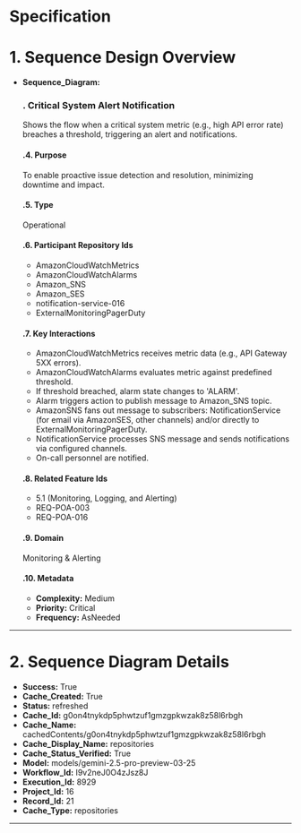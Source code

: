 # Specification

# 1. Sequence Design Overview

- **Sequence_Diagram:**
  ### . Critical System Alert Notification
  Shows the flow when a critical system metric (e.g., high API error rate) breaches a threshold, triggering an alert and notifications.

  #### .4. Purpose
  To enable proactive issue detection and resolution, minimizing downtime and impact.

  #### .5. Type
  Operational

  #### .6. Participant Repository Ids
  
  - AmazonCloudWatchMetrics
  - AmazonCloudWatchAlarms
  - Amazon_SNS
  - Amazon_SES
  - notification-service-016
  - ExternalMonitoringPagerDuty
  
  #### .7. Key Interactions
  
  - AmazonCloudWatchMetrics receives metric data (e.g., API Gateway 5XX errors).
  - AmazonCloudWatchAlarms evaluates metric against predefined threshold.
  - If threshold breached, alarm state changes to 'ALARM'.
  - Alarm triggers action to publish message to Amazon_SNS topic.
  - AmazonSNS fans out message to subscribers: NotificationService (for email via AmazonSES, other channels) and/or directly to ExternalMonitoringPagerDuty.
  - NotificationService processes SNS message and sends notifications via configured channels.
  - On-call personnel are notified.
  
  #### .8. Related Feature Ids
  
  - 5.1 (Monitoring, Logging, and Alerting)
  - REQ-POA-003
  - REQ-POA-016
  
  #### .9. Domain
  Monitoring & Alerting

  #### .10. Metadata
  
  - **Complexity:** Medium
  - **Priority:** Critical
  - **Frequency:** AsNeeded
  


---

# 2. Sequence Diagram Details

- **Success:** True
- **Cache_Created:** True
- **Status:** refreshed
- **Cache_Id:** g0on4tnykdp5phwtzuf1gmzgpkwzak8z58l6rbgh
- **Cache_Name:** cachedContents/g0on4tnykdp5phwtzuf1gmzgpkwzak8z58l6rbgh
- **Cache_Display_Name:** repositories
- **Cache_Status_Verified:** True
- **Model:** models/gemini-2.5-pro-preview-03-25
- **Workflow_Id:** I9v2neJ0O4zJsz8J
- **Execution_Id:** 8929
- **Project_Id:** 16
- **Record_Id:** 21
- **Cache_Type:** repositories


---


